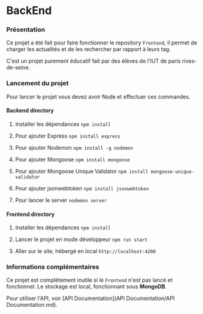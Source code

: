# BackEnd

### Présentation 

Ce projet a été fait pour faire fonctionner le repository `Frontend`, il permet de charger les actualités et de les rechercher par rapport à leurs tag.

C'est un projet purement éducatif fait par des élèves de l'IUT de paris rives-de-seine.

### Lancement du projet
Pour lancer le projet vous devez avoir Node et effectuer ces commandes.

#### Backend directory
1. Installer les dépendances
   `npm install`
   
2. Pour ajouter Express
   `npm install express`
   
3. Pour ajouter Nodemon
   `npm install -g nodemon`

4. Pour ajouter Mongoose
   `npm install mongoose`

5. Pour ajouter Mongoose Unique Validator
   `npm install mongoose-unique-validator`

6. Pour ajouter jsonwebtoken
   `npm install jsonwebtoken`
   
7. Pour lancer le server
   `nodemon server`

#### Frontend directory
1. Installer les dépendances
   `npm install`
   
2. Lancer le projet en mode développeur
   `npm run start`

3. Aller sur le site, hébergé en local
   `http://localhost:4200`

### Informations complémentaires

Ce projet est complètement inutile si le `Frontend` n'est pas lancé et fonctionnel.
Le stockage est local, fonctionnant sous **MongoDB**.

Pour utiliser l'API, voir [API Documentation](API Documentation/API Documentation.md).
